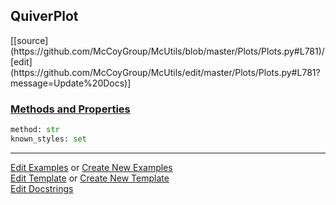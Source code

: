 ## <a id="McUtils.Plots.Plots.QuiverPlot">QuiverPlot</a> 
<div class="docs-source-link" markdown="1">
[[source](https://github.com/McCoyGroup/McUtils/blob/master/Plots/Plots.py#L781)/[edit](https://github.com/McCoyGroup/McUtils/edit/master/Plots/Plots.py#L781?message=Update%20Docs)]
</div>



<div class="collapsible-section">
 <div class="collapsible-section collapsible-section-header" markdown="1">
 
### <a class="collapse-link" data-toggle="collapse" href="#methods">Methods and Properties</a> <a class="float-right" data-toggle="collapse" href="#methods"><i class="fa fa-chevron-down"></i></a>

 </div>
 <div class="collapsible-section collapsible-section-body collapse" id="methods" markdown="1">

```python
method: str
known_styles: set
```


 </div>
</div>




___

[Edit Examples](https://github.com/McCoyGroup/McUtils/edit/gh-pages/ci/examples/McUtils/Plots/Plots/QuiverPlot.md) or 
[Create New Examples](https://github.com/McCoyGroup/McUtils/new/gh-pages/?filename=ci/examples/McUtils/Plots/Plots/QuiverPlot.md) <br/>
[Edit Template](https://github.com/McCoyGroup/McUtils/edit/gh-pages/ci/docs/McUtils/Plots/Plots/QuiverPlot.md) or 
[Create New Template](https://github.com/McCoyGroup/McUtils/new/gh-pages/?filename=ci/docs/templates/McUtils/Plots/Plots/QuiverPlot.md) <br/>
[Edit Docstrings](https://github.com/McCoyGroup/McUtils/edit/master/Plots/Plots.py#L781?message=Update%20Docs)